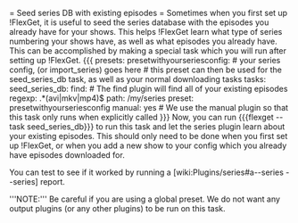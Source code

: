 = Seed series DB with existing episodes =
Sometimes when you first set up !FlexGet, it is useful to seed the series database with the episodes you already have for your shows. This helps !FlexGet learn what type of series numbering your shows have, as well as what episodes you already have. This can be accomplished by making a special task which you will run after setting up !FlexGet.
{{{
presets:
  presetwithyourseriesconfig:
    # your series config, (or import_series) goes here
    # this preset can then be used for the seed_series_db task, as well as your normal downloading tasks
tasks:
  seed_series_db:
    find:  # The find plugin will find all of your existing episodes
      regexp: .*(avi|mkv|mp4)$
      path: /my/series
    preset: presetwithyourseriesconfig
    manual: yes  # We use the manual plugin so that this task only runs when explicitly called
}}}
Now, you can run {{{flexget --task seed_series_db}}} to run this task and let the series plugin learn about your existing episodes. This should only need to be done when you first set up !FlexGet, or when you add a new show to your config which you already have episodes downloaded for.

You can test to see if it worked by running a [wiki:Plugins/series#a--series --series] report.

'''NOTE:''' Be careful if you are using a global preset. We do not want any output plugins (or any other plugins) to be run on this task.